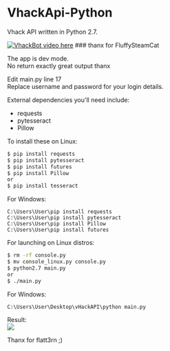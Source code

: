 # VhackApi-Python
Vhack API written in Python 2.7.

[![VhackBot video here](https://img.youtube.com/vi/7Ot4xqhh4T8/1.jpg)](https://www.youtube.com/watch?v=7Ot4xqhh4T8) ### thanx for FluffySteamCat  

The app is dev mode.  
No return exactly great output thanx  
  
Edit main.py line 17  
Replace username and password for your login details.  

External dependencies you'll need include:
- requests
- pytesseract
- Pillow
 
 
To install these on Linux:
```sh
$ pip install requests  
$ pip install pytesseract 
$ pip install futures  
$ pip install Pillow
or  
$ pip install tesseract
``` 

For Windows:
```
C:\Users\User\pip install requests
C:\Users\User\pip install pytesseract
C:\Users\User\pip install Pillow
C:\Users\User\pip install futures
```

For launching on Linux distros:  
```sh
$ rm -rf console.py
$ mv console_linux.py console.py 
$ python2.7 main.py 
or 
$ ./main.py
``` 
For Windows:
```
C:\Users\User\Desktop\vHackAPI\python main.py
```

Result:  
![](http://www.cuby-hebergs.com/dl/vhack.png)

Thanx for flatt3rn ;) 
